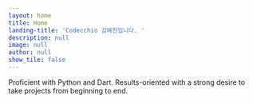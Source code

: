 ```yaml
---
layout: home
title: Home
landing-title: 'Codecchio 김예진입니다. '
description: null
image: null
author: null
show_tile: false
---
```


Proficient with Python and Dart. Results-oriented with a strong desire to take projects from beginning to end.
